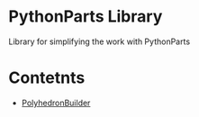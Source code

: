 # PythonParts Library

Library for simplifying the work with PythonParts


# Contetnts
- [PolyhedronBuilder](./PolyhedronBuilder.py)
